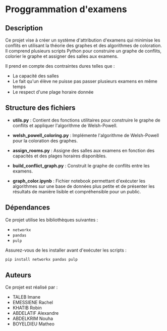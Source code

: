 # Proggrammation d'examens 
## Description

Ce projet vise à créer un système d'attribution d'examens qui minimise les conflits en utilisant la théorie des graphes et des algorithmes de coloration. Il comprend plusieurs scripts Python pour construire un graphe de conflits, colorier le graphe et assigner des salles aux examens.

Il prend en compte des contraintes dures telles que : 

- La capacité des salles
- Le fait qu'un élève ne puisse pas passer plusieurs examens en même temps
- Le respect d'une plage horaire donnée

## Structure des fichiers

- **utils.py** : Contient des fonctions utilitaires pour construire le graphe de conflits et appliquer l'algorithme de Welsh-Powell.
- **welsh_powell_coloring.py** : Implémente l'algorithme de Welsh-Powell pour la coloration des graphes.
- **assign_rooms.py** : Assigne des salles aux examens en fonction des capacités et des plages horaires disponibles.
- **build_conflict_graph.py** : Construit le graphe de conflits entre les examens.

- **graph_color.ipynb** : Fichier notebook permettant d'exécuter les algorithmes sur une base de données plus petite et de présenter les résultats de manière lisible et compréhensible pour un public.
## Dépendances

Ce projet utilise les bibliothèques suivantes :

- `networkx`
- `pandas`
- `pulp`

Assurez-vous de les installer avant d'exécuter les scripts :

```sh
pip install networkx pandas pulp

```
## Auteurs

Ce projet est réalisé par : 

- TALEB Imane
- EMESSIENE Rachel
- KHATIB Robin
- ABDELATIF Alexandre
- ABDELKRIM Nouha
- BOYELDIEU Matheo 

